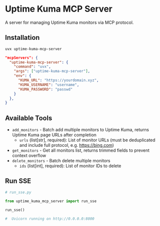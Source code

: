 # Uptime Kuma MCP Server

A server for managing Uptime Kuma monitors via MCP protocol.

## Installation

```bash
uvx uptime-kuma-mcp-server
```

```json
"mcpServers": {
  "uptime-kuma-mcp-server": {
    "command": "uvx",
    "args": ["uptime-kuma-mcp-server"],
    "env": {
      "KUMA_URL": "https://yourdomain.xyz",
      "KUMA_USERNAME": "username",
      "KUMA_PASSWORD": "passwd"
    }
  },
}
```

## Available Tools

- `add_monitors` - Batch add multiple monitors to Uptime Kuma, returns Uptime Kuma page URLs after completion
  - `urls` (list[str], required): List of monitor URLs (must be deduplicated and include full protocol, e.g. https://bing.com)
- `get_monitors` - Get all monitors list, returns trimmed fields to prevent context overflow
- `delete_monitors` - Batch delete multiple monitors
  - `ids` (list[int], required): List of monitor IDs to delete

## Run SSE

```python
# run_sse.py

from uptime_kuma_mcp_server import run_sse

run_sse()

#  Uvicorn running on http://0.0.0.0:8000
```
